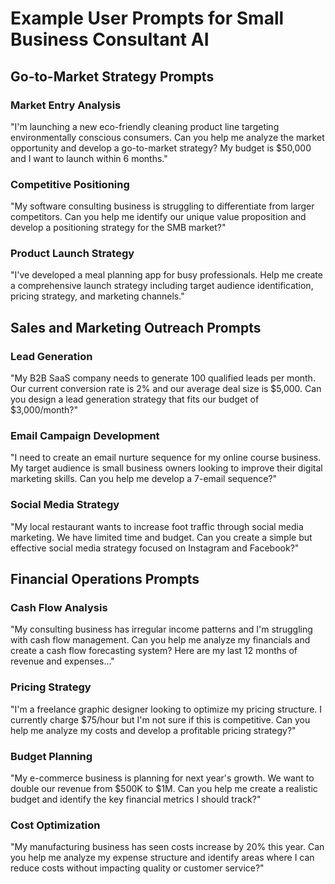 # Example User Prompts for Small Business Consultant AI

## Go-to-Market Strategy Prompts

### Market Entry Analysis
"I'm launching a new eco-friendly cleaning product line targeting environmentally conscious consumers. Can you help me analyze the market opportunity and develop a go-to-market strategy? My budget is $50,000 and I want to launch within 6 months."

### Competitive Positioning
"My software consulting business is struggling to differentiate from larger competitors. Can you help me identify our unique value proposition and develop a positioning strategy for the SMB market?"

### Product Launch Strategy
"I've developed a meal planning app for busy professionals. Help me create a comprehensive launch strategy including target audience identification, pricing strategy, and marketing channels."

## Sales and Marketing Outreach Prompts

### Lead Generation
"My B2B SaaS company needs to generate 100 qualified leads per month. Our current conversion rate is 2% and our average deal size is $5,000. Can you design a lead generation strategy that fits our budget of $3,000/month?"

### Email Campaign Development
"I need to create an email nurture sequence for my online course business. My target audience is small business owners looking to improve their digital marketing skills. Can you help me develop a 7-email sequence?"

### Social Media Strategy
"My local restaurant wants to increase foot traffic through social media marketing. We have limited time and budget. Can you create a simple but effective social media strategy focused on Instagram and Facebook?"

## Financial Operations Prompts

### Cash Flow Analysis
"My consulting business has irregular income patterns and I'm struggling with cash flow management. Can you help me analyze my financials and create a cash flow forecasting system? Here are my last 12 months of revenue and expenses..."

### Pricing Strategy
"I'm a freelance graphic designer looking to optimize my pricing structure. I currently charge $75/hour but I'm not sure if this is competitive. Can you help me analyze my costs and develop a profitable pricing strategy?"

### Budget Planning
"My e-commerce business is planning for next year's growth. We want to double our revenue from $500K to $1M. Can you help me create a realistic budget and identify the key financial metrics I should track?"

### Cost Optimization
"My manufacturing business has seen costs increase by 20% this year. Can you help me analyze my expense structure and identify areas where I can reduce costs without impacting quality or customer service?"